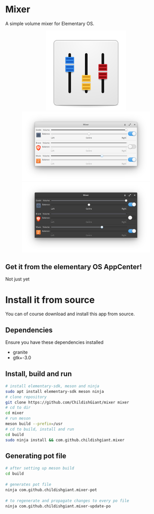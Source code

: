 # Mixer

A simple volume mixer for Elementary OS.

<p align="center">
<img width="250" src="data/icons/com.github.childishgiant.mixer.svg" alt="Logo">
<br>
<img width="400" src="docs/light.png" alt="Light mode">
<img width="400" src="docs/dark.png" alt="Dark mode">
</p>

## Get it from the elementary OS AppCenter!

<!-- [![Get it on AppCenter](https://appcenter.elementary.io/badge.svg)](https://appcenter.elementary.io/mixer)

This app is available on the elementary OS AppCenter. -->

Not just yet

# Install it from source

You can of course download and install this app from source.

## Dependencies

Ensure you have these dependencies installed

* granite
* gtk+-3.0

## Install, build and run

```bash
# install elementary-sdk, meson and ninja
sudo apt install elementary-sdk meson ninja
# clone repository
git clone https://github.com/ChildishGiant/mixer mixer
# cd to dir
cd mixer
# run meson
meson build --prefix=/usr
# cd to build, install and run
cd build
sudo ninja install && com.github.childishgiant.mixer
```

## Generating pot file

```bash
# after setting up meson build
cd build

# generates pot file
ninja com.github.childishgiant.mixer-pot

# to regenerate and propagate changes to every po file
ninja com.github.childishgiant.mixer-update-po
```
